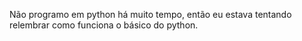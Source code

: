 
Não programo em python há muito tempo, então eu estava tentando relembrar como funciona o básico do python.

